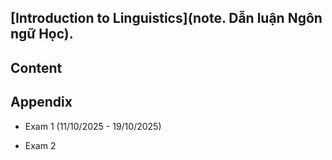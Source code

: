 ## [Introduction to Linguistics](note. Dẫn luận Ngôn ngữ Học).

## Content

## Appendix

- Exam 1 (11/10/2025 - 19/10/2025)

- Exam 2 
